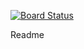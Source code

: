 [![Board Status](https://dev.azure.com/steinatcourse4/9a7929f6-e5ed-4328-bd4e-68a42128cd1d/f48962ff-abc4-458a-83d2-1ca0f17c2d80/_apis/work/boardbadge/e039a26d-b504-4840-b3ce-f3a3793eef1f)](https://dev.azure.com/steinatcourse4/9a7929f6-e5ed-4328-bd4e-68a42128cd1d/_boards/board/t/f48962ff-abc4-458a-83d2-1ca0f17c2d80/Microsoft.RequirementCategory)

Readme
